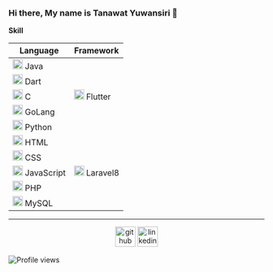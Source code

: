 ### Hi there, My name is Tanawat Yuwansiri 👋

<b>Skill</b>
<table>
  <thead>
    <th>Language</th>
    <th>Framework</th>
  </thead>
  <tbody>
    <tr>
      <td><img src="https://cdn.jsdelivr.net/gh/devicons/devicon/icons/java/java-original.svg" height='20'/> Java</td>
      <td rowspan="5"><img src="https://cdn.jsdelivr.net/gh/devicons/devicon/icons/flutter/flutter-original.svg" height='20'/> Flutter</td>
    </tr>
    <tr>
      <td><img src="https://cdn.jsdelivr.net/gh/devicons/devicon/icons/dart/dart-original.svg" height='20'/> Dart</td>
    </tr>
    <tr>
      <td><img src="https://cdn.jsdelivr.net/gh/devicons/devicon/icons/c/c-original.svg" height='20'/> C</td>
    </tr>
    <tr>
      <td><img src="https://cdn.jsdelivr.net/gh/devicons/devicon/icons/go/go-original-wordmark.svg" height='20'/> GoLang</td>
    </tr>
    <tr>
      <td><img src="https://cdn.jsdelivr.net/gh/devicons/devicon/icons/python/python-original.svg" height='20'/> Python</td>
    </tr>
    <tr>
      <td><img src="https://cdn.jsdelivr.net/gh/devicons/devicon/icons/html5/html5-original.svg" height='20'/> HTML</td>
      <td rowspan="5"><img src="https://cdn.jsdelivr.net/gh/devicons/devicon/icons/laravel/laravel-plain.svg" height='20'/> Laravel8</td>
    </tr>
    <tr>
      <td><img src="https://cdn.jsdelivr.net/gh/devicons/devicon/icons/css3/css3-original.svg" height='20'/> CSS</td>
    </tr>
    <tr>
      <td><img src="https://cdn.jsdelivr.net/gh/devicons/devicon/icons/javascript/javascript-original.svg" height='20'/> JavaScript</td>
    </tr>
    <tr>
      <td><img src="https://cdn.jsdelivr.net/gh/devicons/devicon/icons/php/php-original.svg" height='20'/> PHP</td>
    </tr>
    <tr>
      <td><img src="https://cdn.jsdelivr.net/gh/devicons/devicon/icons/mysql/mysql-original.svg" height='20'/> MySQL</td>
    </tr>
  </tbody>
</table>
<hr>
<center>
  <a href="https://github.com/Kinkando"><img src="https://i.imgur.com/blGV46l.png" alt='github' height='40'></a>
  <a href="https://www.linkedin.com/in/tanawat-yuwansiri-500687228/"><img src="https://i.imgur.com/a5jDgN0.png" alt='linkedin' height='40'></a>
</center>

![Profile views](https://gpvc.arturio.dev/Kinkando)  


<!--
**Kinkando/Kinkando** is a ✨ _special_ ✨ repository because its `README.md` (this file) appears on your GitHub profile.

Here are some ideas to get you started:

- 🔭 I’m currently working on ...
- 🌱 I’m currently learning ...
- 👯 I’m looking to collaborate on ...
- 🤔 I’m looking for help with ...
- 💬 Ask me about ...
- 📫 How to reach me: ...
- 😄 Pronouns: ...
- ⚡ Fun fact: ...
-->
